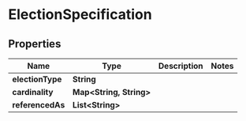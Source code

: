 

# ElectionSpecification


## Properties

| Name | Type | Description | Notes |
|------------ | ------------- | ------------- | -------------|
|**electionType** | **String** |  |  |
|**cardinality** | **Map&lt;String, String&gt;** |  |  |
|**referencedAs** | **List&lt;String&gt;** |  |  |



